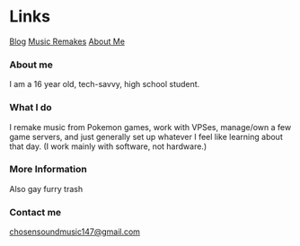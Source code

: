 # **Links**
[Blog](https://b.bakunet.me)
[Music Remakes](https://b.bakunet.me/music.html)
[About Me](https://b.bakunet.me/about.html)

### **About me**

I am a 16 year old, tech-savvy, high school student.

### **What I do**

I remake music from Pokemon games, work with VPSes, manage/own a few game servers, and just generally set up whatever I feel like learning about that day. (I work mainly with software, not hardware.)

### **More Information**

Also gay furry trash

### **Contact me**

[chosensoundmusic147@gmail.com](mailto:chosensoundmusic147@gmail.com)
